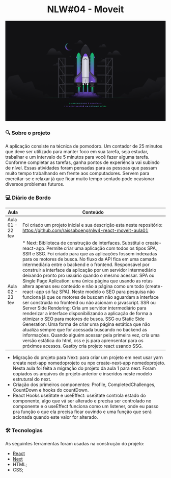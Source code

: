 <h1 align="center">NLW#04 - Moveit</h1> 

<img src=".github/Wallpaper.png">


### :mag: Sobre o projeto

A aplicação consiste na técnica de pomodoro. Um contador de 25 minutos que deve ser utilizado para manter foco em sua tarefa, seja estudar, trabalhar e um intervalo de 5 minutos para você fazer alguma tarefa. Conforme completar as tarefas, ganha pontos de experiência vai subindo de nível. Essas atividades foram pensadas para as pessoas que passam muito tempo trabalhando em frente aos computadores. Servem para exercitar-se e relaxar já que ficar muito tempo sentado pode ocasionar diversos problemas futuros. 


### 💻 Diário de Bordo 
**Aula** | **Conteúdo**
------------ | -------------
Aula 01 - 22 fev | Foi criado um projeto inicial e sua descrição esta neste repositório: https://github.com/raissaboeng/nlw4-react-moveit-aula01
Aula 02 - 23 fev | * Next: Biblioteca de construção de interfaces. Substitui o create-react-app. Permite criar uma aplicação com todos os tipos SPA, SSR e SSG. Foi criado para que as aplicações fossem indexadas para os motores de busca. No fluxo da API fica em uma camada intermediária entre o backend e o frontend. Responsável por construir a interface da aplicação por um servidor intermediário deixando pronto pro usuário quando o mesmo acessar. SPA ou Single Page Aplication: uma única página que usando as rotas altera apenas seu conteúdo e não a página como um todo (create-react-app só faz SPA). Neste modelo o SEO para pesquisa não funciona já que os motores de buscam não aguardam a interface ser construída no frontend ou não acionam o javascript. SSR ou Server Side Rendering: Cria um servidor intermediário para renderizar a interface disponibilizando a aplicação de forma a otimizar o SEO para motores de busca. SSG ou Static Side Generation: Uma forma de criar uma página estática que não atualiza sempre que for acessada buscando no backend as informações. Quando alguém acessar pela primeira vez, cria uma versão estática do html, css e js para aprensentar para os próximos acessos. Gastby cria projeto react usando SSG. 
* Migração do projeto para Next: para criar um projeto em next usar yarn create next-app nomedoprojeto ou npx create-next-app nomedoprojeto. Nesta aula foi feita a migração do projeto da aula 1 para next. Foram copiados os arquivos do projeto anterior e inseridos neste modelo estrutural do next.
* Criação dos primeiros componentes: Profile, CompletedChallenges, CountDown e hooks do countDown.
* React Hooks useState e useEffect: useState controla estado do componente, algo que vá ser alterado e precisa ser controlado no componente e o useEffect funciona como um listener, onde eu passo pra função o que ela precisa ficar ouvindo e uma função que será acionada quando este valor for alterado.


### 🛠 Tecnologias

As seguintes ferramentas foram usadas na construção do projeto:

- [React](https://pt-br.reactjs.org/)
- [Next](https://nextjs.org/)
- HTML;
- CSS;